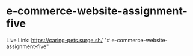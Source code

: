 ﻿# e-commerce-website-assignment-five

 Live Link: https://caring-pets.surge.sh/
"# e-commerce-website-assignment-five" 
